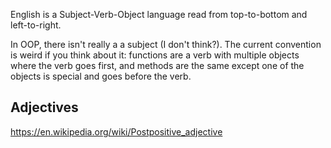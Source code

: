 
English is a Subject-Verb-Object language read from top-to-bottom and left-to-right.

In OOP, there isn't really a a subject (I don't think?). The current convention is weird if you think about it: functions are a verb with multiple objects where the verb goes first, and methods are the same except one of the objects is special and goes before the verb.



## Adjectives

https://en.wikipedia.org/wiki/Postpositive_adjective
